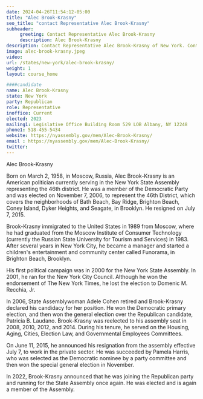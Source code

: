 ```yaml
---
date: 2024-04-26T11:54:12-05:00
title: "Alec Brook-Krasny"
seo_title: "contact Representative Alec Brook-Krasny"
subheader:
     greeting: Contact Representative Alec Brook-Krasny
     description: Alec Brook-Krasny
description: Contact Representative Alec Brook-Krasny of New York. Contact information for Alec Brook-Krasny includes email address, phone number, and mailing address.
image: alec-brook-krasny.jpeg
video:
url: /states/new-york/alec-brook-krasny/
weight: 1
layout: course_home

####candidate
name: Alec Brook-Krasny
state: New York
party: Republican
role: Representative
inoffice: Current
elected: 2023
mailing1: Legislative Office Building Room 529 LOB Albany, NY 12248
phone1: 518-455-5434
website: https://nyassembly.gov/mem/Alec-Brook-Krasny/
email : https://nyassembly.gov/mem/Alec-Brook-Krasny/
twitter:
---
```

Alec Brook-Krasny

Born on March 2, 1958, in Moscow, Russia, Alec Brook-Krasny is an American politician currently serving in the New York State Assembly representing the 46th district. He was a member of the Democratic Party and was elected on November 7, 2006, to represent the 46th District, which covers the neighborhoods of Bath Beach, Bay Ridge, Brighton Beach, Coney Island, Dyker Heights, and Seagate, in Brooklyn. He resigned on July 7, 2015.

Brook-Krasny immigrated to the United States in 1989 from Moscow, where he had graduated from the Moscow Institute of Consumer Technology (currently the Russian State University for Tourism and Services) in 1983. After several years in New York City, he became a manager and started a children's entertainment and community center called Funorama, in Brighton Beach, Brooklyn.

His first political campaign was in 2000 for the New York State Assembly. In 2001, he ran for the New York City Council. Although he won the endorsement of The New York Times, he lost the election to Domenic M. Recchia, Jr.

In 2006, State Assemblywoman Adele Cohen retired and Brook-Krasny declared his candidacy for her position. He won the Democratic primary election, and then won the general election over the Republican candidate, Patricia B. Laudano. Brook-Krasny was reelected to his assembly seat in 2008, 2010, 2012, and 2014. During his tenure, he served on the Housing, Aging, Cities, Election Law, and Governmental Employees Committees.

On June 11, 2015, he announced his resignation from the assembly effective July 7, to work in the private sector. He was succeeded by Pamela Harris, who was selected as the Democratic nominee by a party committee and then won the special general election in November.

In 2022, Brook-Krasny announced that he was joining the Republican party and running for the State Assembly once again. He was elected and is again a member of the Assembly.
